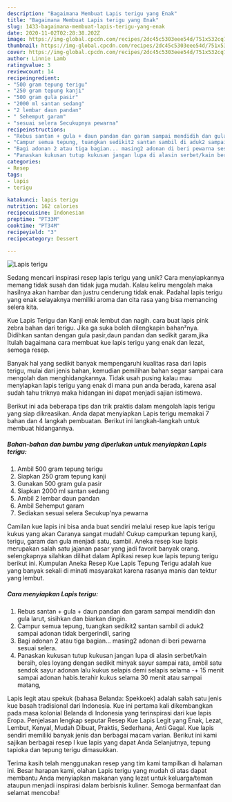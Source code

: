 ```yaml
---
description: "Bagaimana Membuat Lapis terigu yang Enak"
title: "Bagaimana Membuat Lapis terigu yang Enak"
slug: 1433-bagaimana-membuat-lapis-terigu-yang-enak
date: 2020-11-02T02:28:38.202Z
image: https://img-global.cpcdn.com/recipes/2dc45c5303eee54d/751x532cq70/lapis-terigu-foto-resep-utama.jpg
thumbnail: https://img-global.cpcdn.com/recipes/2dc45c5303eee54d/751x532cq70/lapis-terigu-foto-resep-utama.jpg
cover: https://img-global.cpcdn.com/recipes/2dc45c5303eee54d/751x532cq70/lapis-terigu-foto-resep-utama.jpg
author: Linnie Lamb
ratingvalue: 3
reviewcount: 14
recipeingredient:
- "500 gram tepung terigu"
- "250 gram tepung kanji"
- "500 gram gula pasir"
- "2000 ml santan sedang"
- "2 lembar daun pandan"
- " Sehemput garam"
- "sesuai selera Secukupnya pewarna"
recipeinstructions:
- "Rebus santan + gula + daun pandan dan garam sampai mendidih dan gula larut, sisihkan dan biarkan dingin."
- "Campur semua tepung, tuangkan sedikit2 santan sambil di aduk2 sampai adonan tidak bergerindil, saring"
- "Bagi adonan 2 atau tiga bagian... masing2 adonan di beri pewarna sesuai selera."
- "Panaskan kukusan tutup kukusan jangan lupa di alasin serbet/kain bersih, oles loyang dengan sedikit minyak sayur sampai rata, ambil satu sendok sayur adonan lalu kukus selapis demi selapis selama -+ 15 menit sampai adonan habis.terahir kukus selama 30 menit atau sampai matang,"
categories:
- Resep
tags:
- lapis
- terigu

katakunci: lapis terigu 
nutrition: 162 calories
recipecuisine: Indonesian
preptime: "PT33M"
cooktime: "PT34M"
recipeyield: "3"
recipecategory: Dessert

---
```



![Lapis terigu](https://img-global.cpcdn.com/recipes/2dc45c5303eee54d/751x532cq70/lapis-terigu-foto-resep-utama.jpg)

Sedang mencari inspirasi resep lapis terigu yang unik? Cara menyiapkannya memang tidak susah dan tidak juga mudah. Kalau keliru mengolah maka hasilnya akan hambar dan justru cenderung tidak enak. Padahal lapis terigu yang enak selayaknya memiliki aroma dan cita rasa yang bisa memancing selera kita.

Kue Lapis Terigu dan Kanji enak lembut dan nagih. cara buat lapis pink zebra bahan dari terigu. Jika ga suka boleh dilengkapin bahan²nya. Didihkan santan dengan gula pasir,daun pandan dan sedikit garam,jika Itulah bagaimana cara membuat kue lapis terigu yang enak dan lezat, semoga resep.

Banyak hal yang sedikit banyak mempengaruhi kualitas rasa dari lapis terigu, mulai dari jenis bahan, kemudian pemilihan bahan segar sampai cara mengolah dan menghidangkannya. Tidak usah pusing kalau mau menyiapkan lapis terigu yang enak di mana pun anda berada, karena asal sudah tahu triknya maka hidangan ini dapat menjadi sajian istimewa.


Berikut ini ada beberapa tips dan trik praktis dalam mengolah lapis terigu yang siap dikreasikan. Anda dapat menyiapkan Lapis terigu memakai 7 bahan dan 4 langkah pembuatan. Berikut ini langkah-langkah untuk membuat hidangannya.

<!--inarticleads1-->

##### Bahan-bahan dan bumbu yang diperlukan untuk menyiapkan Lapis terigu:

1. Ambil 500 gram tepung terigu
1. Siapkan 250 gram tepung kanji
1. Gunakan 500 gram gula pasir
1. Siapkan 2000 ml santan sedang
1. Ambil 2 lembar daun pandan
1. Ambil  Sehemput garam
1. Sediakan sesuai selera Secukup&#39;nya pewarna


Camilan kue lapis ini bisa anda buat sendiri melalui resep kue lapis terigu kukus yang akan Caranya sangat mudah! Cukup campurkan tepung kanji, terigu, garam dan gula menjadi satu, sambil. Aneka resep kue lapis merupakan salah satu jajanan pasar yang jadi favorit banyak orang. selengkapnya silahkan dilihat dalam Aplikasi resep kue lapis tepung terigu berikut ini. Kumpulan Aneka Resep Kue Lapis Tepung Terigu adalah kue yang banyak sekali di minati masyarakat karena rasanya manis dan tektur yang lembut. 

<!--inarticleads2-->

##### Cara menyiapkan Lapis terigu:

1. Rebus santan + gula + daun pandan dan garam sampai mendidih dan gula larut, sisihkan dan biarkan dingin.
1. Campur semua tepung, tuangkan sedikit2 santan sambil di aduk2 sampai adonan tidak bergerindil, saring
1. Bagi adonan 2 atau tiga bagian... masing2 adonan di beri pewarna sesuai selera.
1. Panaskan kukusan tutup kukusan jangan lupa di alasin serbet/kain bersih, oles loyang dengan sedikit minyak sayur sampai rata, ambil satu sendok sayur adonan lalu kukus selapis demi selapis selama -+ 15 menit sampai adonan habis.terahir kukus selama 30 menit atau sampai matang,


Lapis legit atau spekuk (bahasa Belanda: Spekkoek) adalah salah satu jenis kue basah tradisional dari Indonesia. Kue ini pertama kali dikembangkan pada masa kolonial Belanda di Indonesia yang terinspirasi dari kue lapis Eropa. Penjelasan lengkap seputar Resep Kue Lapis Legit yang Enak, Lezat, Lembut, Kenyal, Mudah Dibuat, Praktis, Sederhana, Anti Gagal. Kue lapis sendiri memiliki banyak jenis dan berbagai macam varian. Berikut ini kami sajikan berbagai resep l kue lapis yang dapat Anda Selanjutnya, tepung tapioka dan tepung terigu dimasukkan. 

Terima kasih telah menggunakan resep yang tim kami tampilkan di halaman ini. Besar harapan kami, olahan Lapis terigu yang mudah di atas dapat membantu Anda menyiapkan makanan yang lezat untuk keluarga/teman ataupun menjadi inspirasi dalam berbisnis kuliner. Semoga bermanfaat dan selamat mencoba!

